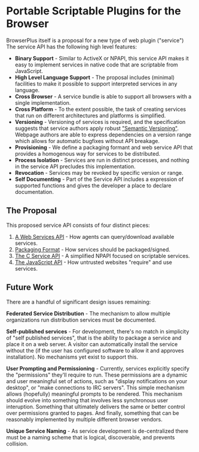 # Portable Scriptable Plugins for the Browser

BrowserPlus itself is a proposal for a new type of web plugin ("service")  The
service API has the following high level features:

+ **Binary Support** - Similar to ActiveX or NPAPI, this service API makes it
  easy to implement services in native code that are scriptable from JavaScript.
+ **High Level Language Support** - The proposal includes (minimal) facilities
  to make it possible to support interpreted services in any language.
+ **Cross Browser** - A service bundle is able to support all browsers
  with a single implementation.
+ **Cross Platform** - To the extent possible, the task of creating services that
  run on different architectures and platforms is simplified.
+ **Versioning** - Versioning of services is required, and the specification suggests
  that service authors apply robust ["Semantic Versioning"](http://semver.org/).
  Webpage authors are able to express dependencies on a version range which allows
  for automatic bugfixes without API breakage.
+ **Provisioning** - We define a packaging formant and web service API that
  provides a homogenous way for services to be distributed.
+ **Process Isolation** - Services are run in distinct processes, and nothing in
  the service API precludes this implementation.
+ **Revocation** - Services may be revoked by specific version or range.
+ **Self Documenting** - Part of the Service API includes a expression of supported
  functions and gives the developer a place to declare documentation.

## The Proposal

This proposed service API consists of four distinct pieces:

1. [A Web Services API](WSAPI) - How agents can query/download available services.
2. [Packaging Format](packaging) - How services should be packaged/signed.
3. [The C Service API](CAPI) - A simplified NPAPI focused on scriptable services.
4. [The JavaScript API](JSAPI) - How untrusted websites "require" and use services.

## Future Work

There are a handful of significant design issues remaining:

**Federated Service Distribution** - The mechanism to allow multiple 
organizations run distribution services must be documented.

**Self-published services** - For development, there's no match in 
simplicity of "self published services", that is the ability to package
a service and place it on a web server.  A visitor can automatically
install the service without the  (if the user has 
configured software to allow it and approves installation).  No mechanisms
yet exist to support this.

**User Prompting and Permissioning** - Currently, services explicitly
specify the "permissions" they'll require to run.  These permissions
are a dynamic and user meaningful set of actions, such as "display
notifications on your desktop", or "make connections to IRC servers".
This simple mechanism allows (hopefully) meaningful prompts to be
rendered.  This mechanism should evolve into something that involves
less synchronous user interuption.  Something that ultimately delivers
the same or better control over permissions granted to pages.  And finally,
something that can be reasonably implemented by multiple different browser
vendors.

**Unique Service Naming** - As service development is de-centralized
there must be a naming scheme that is logical, discoverable, and
prevents collision.
